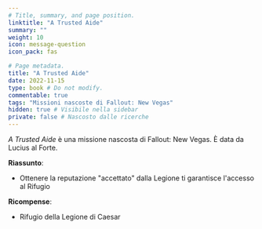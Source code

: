 ```yaml
---
# Title, summary, and page position.
linktitle: "A Trusted Aide" 
summary: ""
weight: 10
icon: message-question
icon_pack: fas

# Page metadata.
title: "A Trusted Aide"
date: 2022-11-15
type: book # Do not modify.
commentable: true
tags: "Missioni nascoste di Fallout: New Vegas"
hidden: true # Visibile nella sidebar
private: false # Nascosto dalle ricerche
---
```


<div class="fnv">


*A Trusted Aide* è una missione nascosta di Fallout: New Vegas. È data da Lucius al Forte.


**Riassunto**:
- Ottenere la reputazione "accettato" dalla Legione ti garantisce l'accesso al Rifugio



**Ricompense**:
- Rifugio della Legione di Caesar 


</div>


